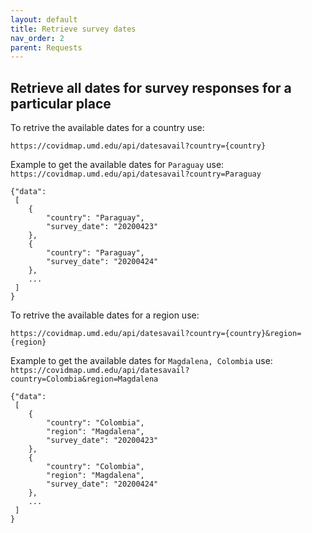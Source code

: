 ```yaml
---
layout: default
title: Retrieve survey dates
nav_order: 2
parent: Requests
---
```


## Retrieve all dates for survey responses for a particular place
To retrive the available dates for a country use:

`https://covidmap.umd.edu/api/datesavail?country={country}`

Example to get the available dates for `Paraguay` use:
`https://covidmap.umd.edu/api/datesavail?country=Paraguay`

```
{"data":
 [
    {
        "country": "Paraguay",
        "survey_date": "20200423"
    },
    {
        "country": "Paraguay",
        "survey_date": "20200424"
	},
	...
 ]
}
```

To retrive the available dates for a region use:

`https://covidmap.umd.edu/api/datesavail?country={country}&region={region}`

Example to get the available dates for `Magdalena, Colombia` use:
`https://covidmap.umd.edu/api/datesavail?country=Colombia&region=Magdalena`

```
{"data":
 [
    {
        "country": "Colombia",
        "region": "Magdalena",
        "survey_date": "20200423"
    },
    {
        "country": "Colombia",
        "region": "Magdalena",
        "survey_date": "20200424"
	},
	...
 ]
}
```